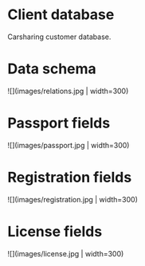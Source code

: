 # Client database
Сarsharing customer database.

# Data schema
![](images/relations.jpg | width=300)

# Passport fields
![](images/passport.jpg | width=300)

# Registration fields
![](images/registration.jpg | width=300)

# License fields
![](images/license.jpg | width=300)
